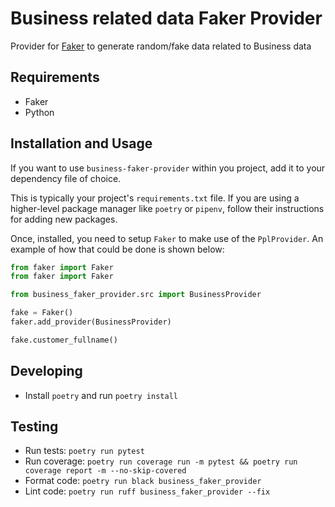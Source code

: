 # Business related data Faker Provider

Provider for [Faker](https://faker.readthedocs.io/en/master/) to generate random/fake data related to Business data

## Requirements
* Faker
* Python
  

## Installation and Usage

If you want to use `business-faker-provider` within you project, add it to your dependency file of choice.

This is typically your project's `requirements.txt` file. If you are using a higher-level package manager like `poetry` or `pipenv`, follow their instructions for adding new packages.

Once, installed, you need to setup `Faker` to make use of the `PplProvider`. An example of how that could be done is shown below:
```python
from faker import Faker
from faker import Faker

from business_faker_provider.src import BusinessProvider

fake = Faker()
faker.add_provider(BusinessProvider)

fake.customer_fullname()
```

## Developing
* Install `poetry` and run `poetry install`

## Testing
* Run tests: `poetry run pytest`
* Run coverage: `poetry run coverage run -m pytest && poetry run coverage report -m --no-skip-covered`
* Format code: `poetry run black business_faker_provider`
* Lint code: `poetry run ruff business_faker_provider --fix`